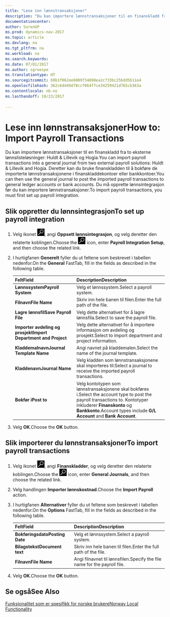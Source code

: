 ```yaml
---
title: "Lese inn lønnstransaksjoner"
description: "Du kan importere lønnstransaksjoner til en finanskladd fra to eksterne lønnslisteløsninger."
documentationcenter: 
author: SorenGP
ms.prod: dynamics-nav-2017
ms.topic: article
ms.devlang: na
ms.tgt_pltfrm: na
ms.workload: na
ms.search.keywords: 
ms.date: 07/01/2017
ms.author: sgroespe
ms.translationtype: HT
ms.sourcegitcommit: b9b1f062ee6009f34698ea2cf33bc25bdd5b11e4
ms.openlocfilehash: 362c6dd49d78ccf064f7ce34259421d765cb363a
ms.contentlocale: nb-no
ms.lasthandoff: 10/23/2017

---
```

# <a name="how-to-import-payroll-transactions"></a><span data-ttu-id="a8621-103">Lese inn lønnstransaksjoner</span><span class="sxs-lookup"><span data-stu-id="a8621-103">How to: Import Payroll Transactions</span></span>
<span data-ttu-id="a8621-104">Du kan importere lønnstransaksjoner til en finanskladd fra to eksterne lønnslisteløsninger: Huldt & Lillevik og Hogia.</span><span class="sxs-lookup"><span data-stu-id="a8621-104">You can import payroll transactions into a general journal from two external payroll solutions: Huldt & Lillevik and Hogia.</span></span> <span data-ttu-id="a8621-105">Deretter kan du bruke finanskladden til å bokføre de importerte lønnstransaksjonene i finanskladdekontoer eller bankkontoer.</span><span class="sxs-lookup"><span data-stu-id="a8621-105">You can then use the general journal to post the imported payroll transactions to general ledger accounts or bank accounts.</span></span> <span data-ttu-id="a8621-106">Du må opprette lønnsintegrasjon før du kan importere lønnstransaksjoner.</span><span class="sxs-lookup"><span data-stu-id="a8621-106">To import payroll transactions, you must first set up payroll integration.</span></span>  

## <a name="to-set-up-payroll-integration"></a><span data-ttu-id="a8621-107">Slik oppretter du lønnsintegrasjon</span><span class="sxs-lookup"><span data-stu-id="a8621-107">To set up payroll integration</span></span>  

1.  <span data-ttu-id="a8621-108">Velg ikonet ![Søk etter side eller rapport](../../media/ui-search/search_small.png "Søk etter side eller rapport"), angi **Oppsett lønnsintegrasjon**, og velg deretter den relaterte koblingen.</span><span class="sxs-lookup"><span data-stu-id="a8621-108">Choose the ![Search for Page or Report](../../media/ui-search/search_small.png "Search for Page or Report icon") icon, enter **Payroll Integration Setup**, and then choose the related link.</span></span>  
2.  <span data-ttu-id="a8621-109">I hurtigfanen **Generelt** fyller du ut feltene som beskrevet i tabellen nedenfor.</span><span class="sxs-lookup"><span data-stu-id="a8621-109">On the **General** FastTab, fill in the fields as described in the following table.</span></span>  

    |<span data-ttu-id="a8621-110">Felt</span><span class="sxs-lookup"><span data-stu-id="a8621-110">Field</span></span>|<span data-ttu-id="a8621-111">Description</span><span class="sxs-lookup"><span data-stu-id="a8621-111">Description</span></span>|  
    |---------------------------------|---------------------------------------|  
    |<span data-ttu-id="a8621-112">**Lønnssystem**</span><span class="sxs-lookup"><span data-stu-id="a8621-112">**Payroll System**</span></span>|<span data-ttu-id="a8621-113">Velg et lønnssystem.</span><span class="sxs-lookup"><span data-stu-id="a8621-113">Select a payroll system.</span></span>|  
    |<span data-ttu-id="a8621-114">**Filnavn**</span><span class="sxs-lookup"><span data-stu-id="a8621-114">**File Name**</span></span>|<span data-ttu-id="a8621-115">Skriv inn hele banen til filen.</span><span class="sxs-lookup"><span data-stu-id="a8621-115">Enter the full path of the file.</span></span>|  
    |<span data-ttu-id="a8621-116">**Lagre lønnsfil**</span><span class="sxs-lookup"><span data-stu-id="a8621-116">**Save Payroll File**</span></span>|<span data-ttu-id="a8621-117">Velg dette alternativet for å lagre lønnsfila.</span><span class="sxs-lookup"><span data-stu-id="a8621-117">Select to save the payroll file.</span></span>|  
    |<span data-ttu-id="a8621-118">**Importer avdeling og prosjekt**</span><span class="sxs-lookup"><span data-stu-id="a8621-118">**Import Department and Project**</span></span>|<span data-ttu-id="a8621-119">Velg dette alternativet for å importere informasjon om avdeling og prosjekt.</span><span class="sxs-lookup"><span data-stu-id="a8621-119">Select to import department and project information.</span></span>|  
    |<span data-ttu-id="a8621-120">**Kladdemalnavn**</span><span class="sxs-lookup"><span data-stu-id="a8621-120">**Journal Template Name**</span></span>|<span data-ttu-id="a8621-121">Angi navnet på kladdemalen.</span><span class="sxs-lookup"><span data-stu-id="a8621-121">Select the name of the journal template.</span></span>|  
    |<span data-ttu-id="a8621-122">**Kladdenavn**</span><span class="sxs-lookup"><span data-stu-id="a8621-122">**Journal Name**</span></span>|<span data-ttu-id="a8621-123">Velg kladden som lønnstransaksjonene skal importeres til:</span><span class="sxs-lookup"><span data-stu-id="a8621-123">Select a journal to receive the imported payroll transactions.</span></span>|  
    |<span data-ttu-id="a8621-124">**Bokfør i**</span><span class="sxs-lookup"><span data-stu-id="a8621-124">**Post to**</span></span>|<span data-ttu-id="a8621-125">Velg kontotypen som lønnstransaksjonene skal bokføres i.</span><span class="sxs-lookup"><span data-stu-id="a8621-125">Select the account type to post the payroll transactions to.</span></span> <span data-ttu-id="a8621-126">Kontotyper inkluderer **Finanskonto** og **Bankkonto**.</span><span class="sxs-lookup"><span data-stu-id="a8621-126">Account types include **G/L Account** and **Bank Account**.</span></span>|  

3.  <span data-ttu-id="a8621-127">Velg **OK**.</span><span class="sxs-lookup"><span data-stu-id="a8621-127">Choose the **OK** button.</span></span>  

## <a name="to-import-payroll-transactions"></a><span data-ttu-id="a8621-128">Slik importerer du lønnstransaksjoner</span><span class="sxs-lookup"><span data-stu-id="a8621-128">To import payroll transactions</span></span>  

1.  <span data-ttu-id="a8621-129">Velg ikonet ![Søk etter side eller rapport](../../media/ui-search/search_small.png "Søk etter side eller rapport"), angi **Finanskladder**, og velg deretter den relaterte koblingen.</span><span class="sxs-lookup"><span data-stu-id="a8621-129">Choose the ![Search for Page or Report](../../media/ui-search/search_small.png "Search for Page or Report icon") icon, enter **General Journals**, and then choose the related link.</span></span>  
2.  <span data-ttu-id="a8621-130">Velg handlingen **Importer lønnskostnad**.</span><span class="sxs-lookup"><span data-stu-id="a8621-130">Choose the **Import Payroll** action.</span></span>  
3.  <span data-ttu-id="a8621-131">I hurtigfanen **Alternativer** fyller du ut feltene som beskrevet i tabellen nedenfor.</span><span class="sxs-lookup"><span data-stu-id="a8621-131">On the **Options** FastTab, fill in the fields as described in the following table.</span></span>  

    |<span data-ttu-id="a8621-132">Felt</span><span class="sxs-lookup"><span data-stu-id="a8621-132">Field</span></span>|<span data-ttu-id="a8621-133">Description</span><span class="sxs-lookup"><span data-stu-id="a8621-133">Description</span></span>|  
    |---------------------------------|---------------------------------------|  
    |<span data-ttu-id="a8621-134">**Bokføringsdato**</span><span class="sxs-lookup"><span data-stu-id="a8621-134">**Posting Date**</span></span>|<span data-ttu-id="a8621-135">Velg et lønnssystem.</span><span class="sxs-lookup"><span data-stu-id="a8621-135">Select a payroll system.</span></span>|  
    |<span data-ttu-id="a8621-136">**Bilagstekst**</span><span class="sxs-lookup"><span data-stu-id="a8621-136">**Document text**</span></span>|<span data-ttu-id="a8621-137">Skriv inn hele banen til filen.</span><span class="sxs-lookup"><span data-stu-id="a8621-137">Enter the full path of the file.</span></span>|  
    |<span data-ttu-id="a8621-138">**Filnavn**</span><span class="sxs-lookup"><span data-stu-id="a8621-138">**File Name**</span></span>|<span data-ttu-id="a8621-139">Angi filnavnet til lønnsfilen.</span><span class="sxs-lookup"><span data-stu-id="a8621-139">Specify the file name for the payroll file.</span></span>|  

4.  <span data-ttu-id="a8621-140">Velg **OK**.</span><span class="sxs-lookup"><span data-stu-id="a8621-140">Choose the **OK** button.</span></span>  

## <a name="see-also"></a><span data-ttu-id="a8621-141">Se også</span><span class="sxs-lookup"><span data-stu-id="a8621-141">See Also</span></span>  
 [<span data-ttu-id="a8621-142">Funksjonalitet som er spesifikk for norske brukere</span><span class="sxs-lookup"><span data-stu-id="a8621-142">Norway Local Functionality</span></span>](norway-local-functionality.md)

